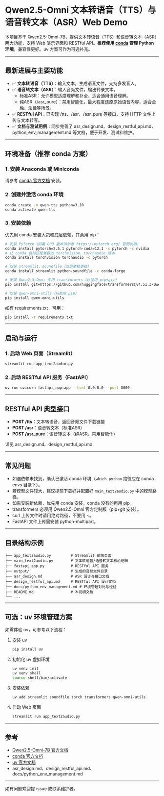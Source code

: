 # Qwen2.5-Omni 文本转语音（TTS）与语音转文本（ASR）Web Demo

本项目基于 Qwen2.5-Omni-7B，提供文本转语音（TTS）和语音转文本（ASR）两大功能，支持 Web 演示界面和 RESTful API。**推荐使用 [conda](https://docs.conda.io/) 管理 Python 环境**，兼容性更好。uv 方案可作为可选补充。

---

## 最新进展与主要功能

- ✅ **文本转语音（TTS）**：输入文本，生成语音文件，支持多发音人。
- ✅ **语音转文本（ASR）**：输入音频文件，输出转录文本。
    - 标准ASR：允许模型适度理解和补全，适合通用语音理解。
    - 纯ASR（/asr_pure）：禁用智能化，最大程度还原原始语音内容，适合金融、法律等场景。
- ✅ **RESTful API**：已实现 /tts、/asr、/asr_pure 等接口，支持 HTTP 文件上传与文本转写。
- ✅ **文档与测试用例**：同步完善了 asr_design.md、design_restful_api.md、python_env_management.md 等文档，便于开发、测试和维护。

---

## 环境准备（推荐 conda 方案）

### 1. 安装 Anaconda 或 Miniconda

请参考 [conda 官方文档](https://docs.conda.io/projects/conda/en/latest/user-guide/install/index.html) 安装。

### 2. 创建并激活 conda 环境

```bash
conda create -n qwen-tts python=3.10
conda activate qwen-tts
```

### 3. 安装依赖

优先用 conda 安装大包和底层依赖，其余用 pip：

```bash
# 安装 PyTorch（如需 GPU 版本请参考 https://pytorch.org/ 官网说明）
conda install pytorch=2.5.1 pytorch-cuda=12.1 -c pytorch -c nvidia
# 让 conda 自动匹配兼容的 torchvision、torchaudio 版本
conda install torchvision torchaudio -c pytorch

# 安装 streamlit、soundfile（底层依赖更稳）
conda install streamlit python-soundfile -c conda-forge

# 安装 Qwen2.5-Omni 专用 transformers（必须用 pip+git）
pip install git+https://github.com/huggingface/transformers@v4.51.3-Qwen2.5-Omni-preview

# 安装 qwen-omni-utils（只能用 pip）
pip install qwen-omni-utils
```

如有 requirements.txt，可用：
```bash
pip install -r requirements.txt
```

---

## 启动与运行

### 1. 启动 Web 页面（Streamlit）
```bash
streamlit run app_text2audio.py
```

### 2. 启动 RESTful API 服务（FastAPI）
```bash
uv run uvicorn fastapi_app:app --host 0.0.0.0 --port 8000
```

---

## RESTful API 典型接口

- **POST /tts**：文本转语音，返回音频文件下载链接
- **POST /asr**：语音转文本（标准ASR）
- **POST /asr_pure**：语音转文本（纯ASR，禁用智能化）

详见 asr_design.md、design_restful_api.md

---

## 常见问题

- 如遇依赖未找到，确认已激活 conda 环境（`which python` 路径应在 conda envs 目录下）。
- 若模型文件较大，建议提前下载好并配置好 `main_text2audio.py` 中的模型路径。
- 如需安装新依赖，优先用 conda 安装，conda 没有的再用 pip。
- transformers 必须用 Qwen2.5-Omni 官方定制版（pip+git 安装）。
- curl 上传文件时请用绝对路径，不要用 ~。
- FastAPI 文件上传需安装 python-multipart。

---

## 目录结构示例

```
├── app_text2audio.py         # Streamlit 前端页面
├── main_text2audio.py        # 文本转语音/语音转文本核心逻辑
├── fastapi_app.py            # RESTful API 服务
├── output/                   # 生成的音频文件目录
├── asr_design.md             # ASR 设计与接口文档
├── design_restful_api.md     # RESTful API 设计文档
├── docs/python_env_management.md # 环境管理对比与经验
├── README.md                 # 本说明文档
└── ...
```

---

## 可选：uv 环境管理方案

如需体验 uv，可参考以下流程：

1. 安装 uv
   ```bash
   pip install uv
   ```
2. 初始化 uv 虚拟环境
   ```bash
   uv venv init
   uv venv shell
   source shell/bin/activate
   ```
3. 安装依赖
   ```bash
   uv add streamlit soundfile torch transformers qwen-omni-utils
   ```
4. 启动 Web 页面
   ```bash
   streamlit run app_text2audio.py
   ```

---

## 参考
- [Qwen2.5-Omni-7B 官方文档](https://huggingface.co/Qwen/Qwen2.5-Omni-7B)
- [conda 官方文档](https://docs.conda.io/)
- [uv 官方文档](https://github.com/astral-sh/uv)
- asr_design.md、design_restful_api.md、docs/python_env_management.md

---

如有问题欢迎提 issue 或联系维护者。
